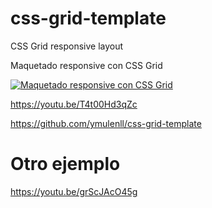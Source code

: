 # css-grid-template
CSS Grid responsive layout

Maquetado responsive con CSS Grid

[![Maquetado responsive con CSS Grid](https://img.youtube.com/vi/T4t00Hd3qZc/0.jpg)](https://www.youtube.com/watch?v=T4t00Hd3qZc "Maquetado responsive con CSS Grid")


https://youtu.be/T4t00Hd3qZc

https://github.com/ymulenll/css-grid-template

# Otro ejemplo

https://youtu.be/grScJAcO45g
